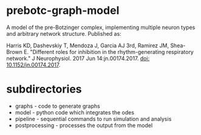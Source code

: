 prebotc-graph-model
===================

A model of the pre-Botzinger complex, implementing multiple neuron types and arbitrary network structure.
Published as:

Harris KD, Dashevskiy T, Mendoza J, Garcia AJ 3rd, Ramirez JM, Shea-Brown E. 
"Different roles for inhibition in the rhythm-generating respiratory network."
J Neurophysiol. 2017 Jun 14:jn.00174.2017. [doi: 10.1152/jn.00174.2017](https://doi.org/10.1152/jn.00174.2017).


subdirectories
==============
* graphs - code to generate graphs
* model - python code which integrates the odes
* pipeline - sequential commands to run simulation and analysis
* postprocessing - processes the output from the model
